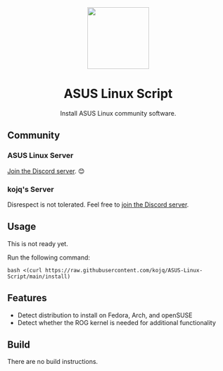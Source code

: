 <div align=center>
  <img src=logo-rog.svg height=140/>

  # ASUS Linux Script

  Install ASUS Linux community software.
</div>

## Community

### ASUS Linux Server
[Join the Discord server](https://discord.com/invite/4ZKGd7Un5t). 😊

### kojq's Server
Disrespect is not tolerated. Feel free to [join the Discord server](https://discord.com/invite/C6NdvU5bzN).

## Usage

This is not ready yet.

Run the following command:

```ShellSession
bash <(curl https://raw.githubusercontent.com/kojq/ASUS-Linux-Script/main/install)
```

## Features

- Detect distribution to install on Fedora, Arch, and openSUSE
- Detect whether the ROG kernel is needed for additional functionality

## Build

There are no build instructions.
